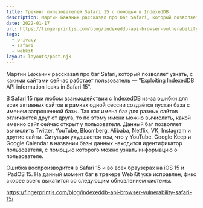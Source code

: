 ```yaml
---
title: Трекинг пользователей Safari 15 с помощью в IndexedDB
description: Мартин Бажаник рассказал про баг Safari, который позволяет узнать, с какими сайтами сейчас работает пользователь
date: 2022-01-17
url: https://fingerprintjs.com/blog/indexeddb-api-browser-vulnerability-safari-15/
tags:
  - privacy 
  - safari 
  - webkit
layout: layouts/post.njk
---
```

Мартин Бажаник рассказал про баг Safari, который позволяет узнать, с какими сайтами сейчас работает пользователь — "Exploiting IndexedDB API information leaks in Safari 15".

В Safari 15 при любом взаимодействии с IndexedDB из-за ошибки для всех активных сайтов в рамках одной сессии создаётся пустая база с именем запрошенной базы. Так как имена баз для разных сайтов отличаются друг от друга, то по этому имени можно вычислить, какой именно сайт сейчас открыт у пользователя. Данный баг позволяет вычислить Twitter, YouTube, Bloomberg, Alibaba, Netflix, VK, Instagram и другие сайты. Ситуация ухудшается тем, что у YouTube, Google Keep и Google Calendar в названии базы данных находится идентификатор пользователя, с помощью которого можно узнать информацию о пользователе.

Ошибка воспроизводится в Safari 15 и во всех браузерах на iOS 15 и iPadOS 15. На данный момент баг в трекере WebKit уже исправлен, фикс скорее всего выкатится со следующим обновлением системы.

https://fingerprintjs.com/blog/indexeddb-api-browser-vulnerability-safari-15/
